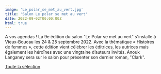 ```yaml
---
image: 'Le_polar_se_met_au_vert.jpg'
title: 'Salon Le polar se met au vert'
date: 2022-09-02T00:00:00Z
html: true
---
```


<p>
  A vos agendas ! La 9e édition du salon &quot;Le Polar se met au vert&quot; s'installe à Vieux-Boucau les 24 & 25 septembre 2022.
  Avec la thématique « Histoires de femmes », cette édition vient célébrer les éditrices, les autrices mais également les héroïnes avec une vingtaine d’auteurs invités.
  Anouk Langaney sera sur le salon pour présenter son dernier roman, &quot;Clark&quot;.<br/>
</p>
<p>
  <a
    href="https://www.medialandes.fr/action-culturelle/le-polar-se-met-au-vert/le-polar-se-met-au-vert-2022/4441-le-polar-se-met-au-vert-2022"
    rel="noopener noreferrer"
    target="_blank"
  >
    Toute la sélection
  </a>
</p>


